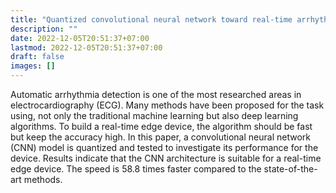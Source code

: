 ```yaml
---
title: "Quantized convolutional neural network toward real-time arrhythmia detection in edge device"
description: ""
date: 2022-12-05T20:51:37+07:00
lastmod: 2022-12-05T20:51:37+07:00
draft: false
images: []
---
```

Automatic arrhythmia detection is one of the most researched areas in electrocardiography (ECG). Many methods have been proposed for the task using, not only the traditional machine learning but also deep learning algorithms. To build a real-time edge device, the algorithm should be fast but keep the accuracy high. In this paper, a convolutional neural network (CNN) model is quantized and tested to investigate its performance for the device. Results indicate that the CNN architecture is suitable for a real-time edge device. The speed is 58.8 times faster compared to the state-of-the-art methods.